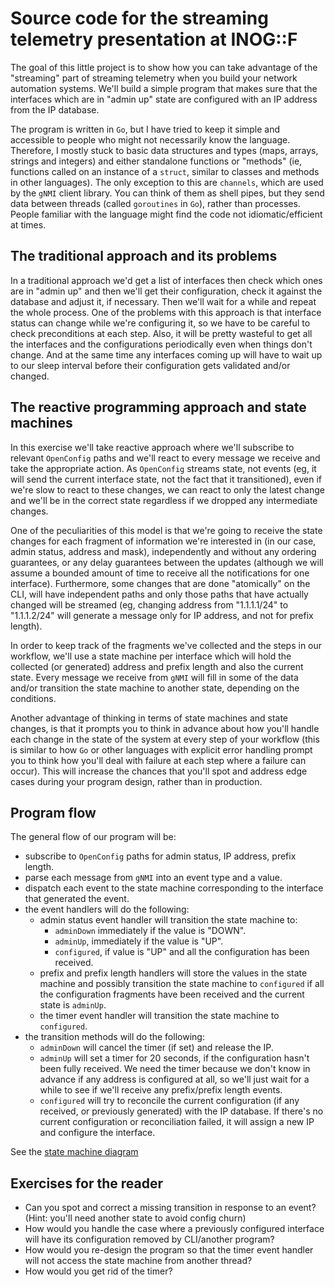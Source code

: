 # Source code for the streaming telemetry presentation at INOG::F

The goal of this little project is to show how you can take advantage of the "streaming"
part of streaming telemetry when you build your network automation systems.
We'll build a simple program that makes sure that the interfaces which are in "admin up"
state are configured with an IP address from the IP database.

The program is written in `Go`, but I have tried to keep it simple and accessible to
people who might not necessarily know the language. Therefore, I mostly stuck to basic
data structures and types (maps, arrays, strings and integers) and either standalone
functions or "methods" (ie, functions called on an instance of a `struct`, similar to
classes and methods in other languages). The only exception to this are `channels`,
which are used by the `gNMI` client library. You can think of them as shell pipes,
but they send data between threads (called `goroutines` in `Go`), rather than processes.
People familiar with the language might find the code not idiomatic/efficient at times.

## The traditional approach and its problems

In a traditional approach we'd get a list of interfaces then check which ones are in
"admin up" and then we'll get their configuration, check it against the database and
adjust it, if necessary. Then we'll wait for a while and repeat the whole process.
One of the problems with this approach is that interface status can change while we're
configuring it, so we have to be careful to check preconditions at each step. Also,
it will be pretty wasteful to get all the interfaces and the configurations periodically
even when things don't change. And at the same time any interfaces coming up will have
to wait up to our sleep interval before their configuration gets validated and/or changed.

## The reactive programming approach and state machines

In this exercise we'll take reactive approach where we'll subscribe to relevant `OpenConfig`
paths and we'll react to every message we receive and take the appropriate action.
As `OpenConfig` streams state, not events (eg, it will send the current interface state,
not the fact that it transitioned), even if we're slow to react to these changes, we can
react to only the latest change and we'll be in the correct state regardless if we dropped
any intermediate changes.

One of the peculiarities of this model is that we're going to receive the state changes for
each fragment of information we're interested in (in our case, admin status, address and
mask), independently and without any ordering guarantees, or any delay guarantees between
the updates (although we will assume a bounded amount of time to receive all the notifications
for one interface). Furthermore, some changes that are done "atomically" on the CLI, will
have independent paths and only those paths that have actually changed will be streamed
(eg, changing address from "1.1.1.1/24" to "1.1.1.2/24" will generate a message only for
IP address, and not for prefix length).

In order to keep track of the fragments we've collected and the steps in our workflow,
we'll use a state machine per interface which will hold the collected (or generated)
address and prefix length and also the current state. Every message we receive from `gNMI`
will fill in some of the data and/or transition the state machine to another state,
depending on the conditions.

Another advantage of thinking in terms of state machines and state changes, is that
it prompts you to think in advance about how you'll handle each change in the state of
the system at every step of your workflow (this is similar to how `Go` or other languages
with explicit error handling prompt you to think how you'll deal with failure at
each step where a failure can occur). This will increase the chances that you'll spot
and address edge cases during your program design, rather than in production.

## Program flow

The general flow of our program will be:

* subscribe to `OpenConfig` paths for admin status, IP address, prefix length.
* parse each message from `gNMI` into an event type and a value.
* dispatch each event to the state machine corresponding to the interface that generated
the event.
* the event handlers will do the following:
	* admin status event handler will transition the state machine to:
		* `adminDown` immediately if the value is "DOWN".
		* `adminUp`, immediately if the value is "UP".
		* `configured`, if value is "UP" and all the configuration has been received.
	* prefix and prefix length handlers will store the values in the state machine and possibly
	  transition the state machine to `configured` if all the configuration fragments have been received
	  and the current state is `adminUp`.
	* the timer event handler will transition the state machine to `configured`.
* the transition methods will do the following:
	* `adminDown` will cancel the timer (if set) and release the IP.
	* `adminUp` will set a timer for 20 seconds, if the configuration hasn't been fully received.
	  We need the timer because we don't know in advance if any address is configured at all, so we'll just wait
	  for a while to see if we'll receive any prefix/prefix length events.
	* `configured` will try to reconcile the current configuration (if any received, or previously generated)
	  with the IP database. If there's no current configuration or reconciliation failed,
	  it will assign a new IP and configure the interface.

See the [state machine diagram](interface.png?raw=true)

## Exercises for the reader
* Can you spot and correct a missing transition in response to an event? (Hint: you'll need another state to avoid config churn)
* How would you handle the case where a previously configured interface will have its configuration removed by CLI/another program?
* How would you re-design the program so that the timer event handler will not access the state machine from another thread?
* How would you get rid of the timer?

